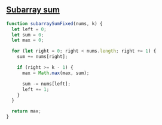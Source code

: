 ## [Subarray sum](https://algo.monster/problems/subarray_sum_fixed)

```js
function subarraySumFixed(nums, k) {
  let left = 0;
  let sum = 0;
  let max = 0;

  for (let right = 0; right < nums.length; right += 1) {
    sum += nums[right];

    if (right >= k - 1) {
      max = Math.max(max, sum);

      sum -= nums[left];
      left += 1;
    }
  }

  return max;
}
```
